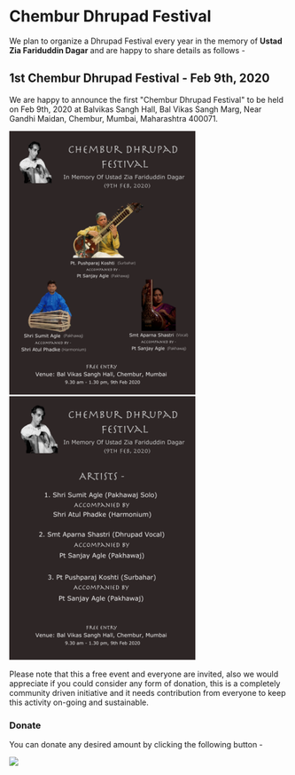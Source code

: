 # Chembur Dhrupad Festival

We plan to organize a Dhrupad Festival every year in the memory of **Ustad Zia Fariduddin Dagar** and are happy to share details as follows -

## 1st Chembur Dhrupad Festival - Feb 9th, 2020

We are happy to announce the first "Chembur Dhrupad Festival" to be held on Feb 9th, 2020 at Balvikas Sangh Hall, Bal Vikas Sangh Marg, Near Gandhi Maidan, Chembur, Mumbai, Maharashtra 400071.

<img src="../../images/poster-2020-front.png" height="475"/>
<img src="../../images/poster-2020-back.png" height="475" />

Please note that this a free event and everyone are invited, also we would appreciate if you could consider any form of donation, this is a completely community driven initiative and it needs contribution from everyone to keep this activity on-going and sustainable.

### Donate

You can donate any desired amount by clicking the following button - 

<div class='pm-button'><a href='https://www.payumoney.com/paybypayumoney/#/F0EA8D9534AB33D8712FE931488EE5CF'><img src='https://www.payumoney.com/media/images/payby_payumoney/new_buttons/22.png' /></a></div> 